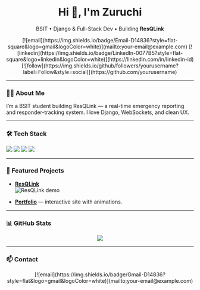 <!-- header -->
<h1 align="center">Hi 👋, I'm Zuruchi</h1>
<p align="center">BSIT • Django & Full-Stack Dev • Building <strong>ResQLink</strong></p>

<!-- badges -->
<p align="center">
  [![email](https://img.shields.io/badge/Email-D14836?style=flat-square&logo=gmail&logoColor=white)](mailto:your-email@example.com)
  [![linkedin](https://img.shields.io/badge/LinkedIn-0077B5?style=flat-square&logo=linkedin&logoColor=white)](https://linkedin.com/in/linkedin-id)
  [![follow](https://img.shields.io/github/followers/yourusername?label=Follow&style=social)](https://github.com/yourusername)
</p>

---

### 🧑‍💻 About Me
I’m a BSIT student building ResQLink — a real-time emergency reporting and responder-tracking system. I love Django, WebSockets, and clean UX.

---

### 🛠 Tech Stack
<p>
<img src="https://img.shields.io/badge/Python-3776AB?style=for-the-badge&logo=python&logoColor=white" />
<img src="https://img.shields.io/badge/Django-092E20?style=for-the-badge&logo=django&logoColor=white" />
<img src="https://img.shields.io/badge/JavaScript-F7DF1E?style=for-the-badge&logo=javascript&logoColor=black" />
<img src="https://img.shields.io/badge/TailwindCSS-38B2AC?style=for-the-badge&logo=tailwind-css&logoColor=white" />
</p>

---

### 🔭 Featured Projects
- [**ResQLink**](https://github.com/yourusername/resqlink)  
  ![ResQLink demo](./assets/resqlink.gif)

- [**Portfolio**](https://yourportfolio.com) — interactive site with animations.

---

### 📊 GitHub Stats
<p align="center">
  <img src="https://github-readme-stats.vercel.app/api?username=yourusername&show_icons=true&theme=tokyonight" />
</p>

---

### 📫 Contact
<p align="center">
  [![email](https://img.shields.io/badge/Gmail-D14836?style=flat&logo=gmail&logoColor=white)](mailto:your-email@example.com)
</p>
